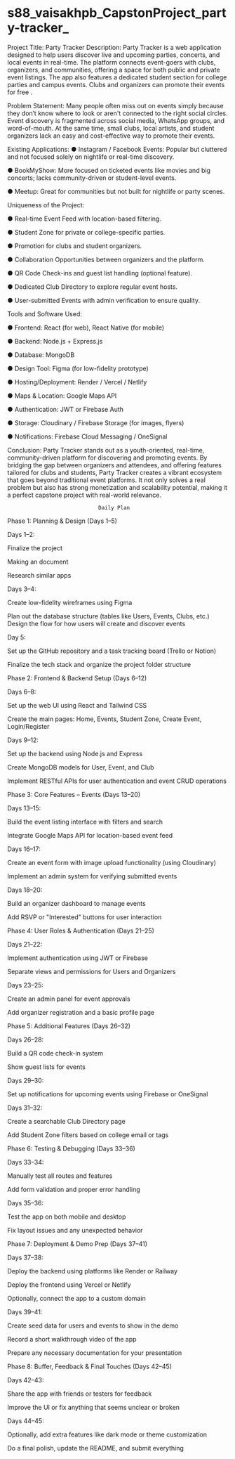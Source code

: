 # s88_vaisakhpb_CapstonProject_party-tracker_

 
Project Title: Party Tracker
Description:
Party Tracker is a web application designed to help users discover live and upcoming parties, concerts, and local events in real-time. The platform connects event-goers with clubs, organizers, and communities, offering a space for both public and private event listings. The app also features a dedicated student section for college parties and campus events. Clubs and organizers can promote their events for free . 

Problem Statement:
 Many people often miss out on events simply because they don’t know where to look or aren't connected to the right social circles. Event discovery is fragmented across social media, WhatsApp groups, and word-of-mouth. At the same time, small clubs, local artists, and student organizers lack an easy and cost-effective way to promote their events.
 
 
Existing Applications:
●   	Instagram / Facebook Events: Popular but cluttered and not focused solely on nightlife or real-time discovery.



●       BookMyShow: More focused on ticketed events like movies and big concerts; lacks community-driven or student-level events.



●       Meetup: Great for communities but not built for nightlife or party scenes.



Uniqueness of the Project:

●   	Real-time Event Feed with location-based filtering.



●       Student Zone for private or college-specific parties.



●       Promotion for clubs and student organizers.



●       Collaboration Opportunities between organizers and the platform.



●       QR Code Check-ins and guest list handling (optional feature).



●       Dedicated Club Directory to explore regular event hosts.



●       User-submitted Events with admin verification to ensure quality.
 



Tools and Software Used:

●   	Frontend: React (for web), React Native (for mobile)



●       Backend: Node.js + Express.js



●       Database: MongoDB



●       Design Tool: Figma (for low-fidelity prototype)



●       Hosting/Deployment: Render / Vercel / Netlify



●       Maps & Location: Google Maps API



●       Authentication: JWT or Firebase Auth



●       Storage: Cloudinary / Firebase Storage (for images, flyers)



●       Notifications: Firebase Cloud Messaging / OneSignal









Conclusion:
 Party Tracker stands out as a youth-oriented, real-time, community-driven platform for discovering and promoting events. By bridging the gap between organizers and attendees, and offering features tailored for clubs and students, Party Tracker creates a vibrant ecosystem that goes beyond traditional event platforms. It not only solves a real problem but also has strong monetization and scalability potential, making it a perfect capstone project with real-world relevance. 


                                 Daily Plan

Phase 1: Planning & Design (Days 1–5)
 
Days 1–2:


Finalize the project 


 Making an document 


Research similar apps 


Days 3–4:


Create low-fidelity wireframes using Figma


Plan out the database structure (tables like Users, Events, Clubs, etc.)
Design the flow for how users will create and discover events


Day 5:


Set up the GitHub repository and a task tracking board (Trello or Notion)


Finalize the tech stack and organize the project folder structure




Phase 2: Frontend & Backend Setup (Days 6–12)
 
Days 6–8:


Set up the web UI using React and Tailwind CSS


Create the main pages: Home, Events, Student Zone, Create Event, Login/Register


Days 9–12:


Set up the backend using Node.js and Express


Create MongoDB models for User, Event, and Club


Implement RESTful APIs for user authentication and event CRUD operations



Phase 3: Core Features – Events (Days 13–20)
 
Days 13–15:


Build the event listing interface with filters and search


Integrate Google Maps API for location-based event feed


Days 16–17:


Create an event form with image upload functionality (using Cloudinary)


Implement an admin system for verifying submitted events


Days 18–20:


Build an organizer dashboard to manage events


Add RSVP or "Interested" buttons for user interaction



Phase 4: User Roles & Authentication (Days 21–25)


Days 21–22:


Implement authentication using JWT or Firebase


Separate views and permissions for Users and Organizers


Days 23–25:


Create an admin panel for event approvals


Add organizer registration and a basic profile page



Phase 5: Additional Features (Days 26–32)


Days 26–28:


Build a QR code check-in system


Show guest lists for events





Days 29–30:


Set up notifications for upcoming events using Firebase or OneSignal


Days 31–32:


Create a searchable Club Directory page


Add Student Zone filters based on college email or tags



Phase 6: Testing & Debugging (Days 33–36)
 
Days 33–34:


Manually test all routes and features


Add form validation and proper error handling


Days 35–36:


Test the app on both mobile and desktop


Fix layout issues and any unexpected behavior



Phase 7: Deployment & Demo Prep (Days 37–41)


Days 37–38:


Deploy the backend using platforms like Render or Railway


Deploy the frontend using Vercel or Netlify


Optionally, connect the app to a custom domain


Days 39–41:


Create seed data for users and events to show in the demo


Record a short walkthrough video of the app


Prepare any necessary documentation for your presentation



Phase 8: Buffer, Feedback & Final Touches (Days 42–45)


Days 42–43:


Share the app with friends or testers for feedback


Improve the UI or fix anything that seems unclear or broken


Days 44–45:


Optionally, add extra features like dark mode or theme customization


Do a final polish, update the README, and submit everything






